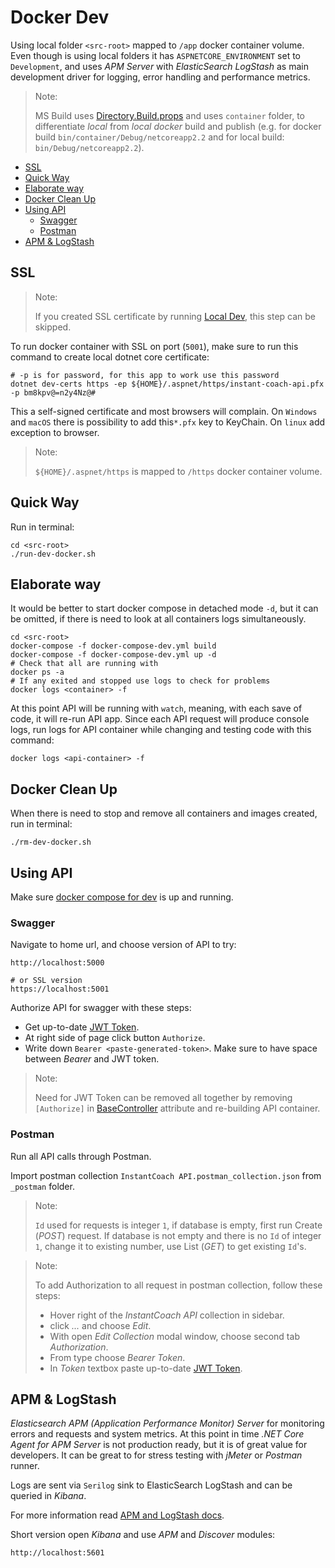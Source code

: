 # Docker Dev

Using local folder `<src-root>` mapped to `/app` docker container volume. Even though is using local folders it has `ASPNETCORE_ENVIRONMENT` set to `Development`, and uses _APM Server_ with _ElasticSearch LogStash_ as main development driver for logging, error handling and performance metrics.

> Note:
>
> MS Build uses [Directory.Build.props](../Directory.Build.props) and uses `container` folder, to differentiate _local_ from _local docker_ build and publish (e.g. for docker build `bin/container/Debug/netcoreapp2.2` and for local build: `bin/Debug/netcoreapp2.2`).

* [SSL](#ssl)
* [Quick Way](#quick-way)
* [Elaborate way](#elaborate-way)
* [Docker Clean Up](#docker-clean-up)
* [Using API](#using-api)
  * [Swagger](#swagger)
  * [Postman](#postman)
* [APM & LogStash](#apm--logstash)

## SSL

> Note:
>
> If you created SSL certificate by running [Local Dev](local-dev-env.md), this step can be skipped.


To run docker container with SSL on port (`5001`), make sure to run this command to create local dotnet core certificate:

```shell
# -p is for password, for this app to work use this password
dotnet dev-certs https -ep ${HOME}/.aspnet/https/instant-coach-api.pfx -p bm8kpv@=n2y4Nz@#
```

This a self-signed certificate and most browsers will complain. On `Windows` and `macOS` there is possibility to add this`*.pfx` key to KeyChain. On `linux` add exception to browser.

> Note:
>
> `${HOME}/.aspnet/https` is mapped to `/https` docker container volume.

## Quick Way

Run in terminal:

```shell
cd <src-root>
./run-dev-docker.sh
```

## Elaborate way

It would be better to start docker compose in detached mode `-d`, but it can be omitted, if there is need to look at all containers logs simultaneously.

```shell
cd <src-root>
docker-compose -f docker-compose-dev.yml build
docker-compose -f docker-compose-dev.yml up -d
# Check that all are running with
docker ps -a
# If any exited and stopped use logs to check for problems
docker logs <container> -f
```

At this point API will be running with `watch`, meaning, with each save of code, it will re-run API app. Since each API request will produce console logs, run logs for API container while changing and testing code with this command:

```shell
docker logs <api-container> -f
```

## Docker Clean Up

When there is need to stop and remove all containers and images created, run in terminal:

```ssh
./rm-dev-docker.sh
```

## Using API

Make sure [docker compose for dev](../docker-compose-dev.yml) is up and running.

### Swagger

Navigate to home url, and choose version of API to try:

    http://localhost:5000

    # or SSL version
    https://localhost:5001

Authorize API for swagger with these steps:

* Get up-to-date [JWT Token](jwt-token.md).
* At right side of page click button `Authorize`.
* Write down `Bearer <paste-generated-token>`. Make sure to have space between _Bearer_ and JWT token.

> Note:
>
> Need for JWT Token can be removed all together by removing `[Authorize]` in [BaseController](../api/BaseController.cs) attribute and re-building API container.


### Postman

Run all API calls through Postman.

Import postman collection `InstantCoach API.postman_collection.json` from `_postman` folder.

>Note:
>
> `Id` used for requests is integer `1`, if database is empty, first run Create (_POST_) request. If database is not empty and there is no `Id` of integer `1`, change it to existing number, use List (_GET_) to get existing `Id`'s.

>Note:
>
> To add Authorization to all request in postman collection, follow these steps:
> * Hover right of the _InstantCoach API_ collection in sidebar.
> * click _..._ and choose _Edit_.
> * With open _Edit Collection_ modal window, choose second tab _Authorization_.
> * From type choose _Bearer Token_.
> * In _Token_ textbox paste up-to-date [JWT Token](jwt-token.md).

## APM & LogStash

_Elasticsearch APM (Application Performance Monitor) Server_ for monitoring errors and requests and system metrics. At this point in time _.NET Core Agent for APM Server_ is not production ready, but it is of great value for developers. It can be great to for stress testing with _jMeter_ or _Postman_ runner.

Logs are sent via `Serilog` sink to ElasticSearch LogStash and can be queried in _Kibana_.

For more information read [APM and LogStash docs](apm-logstash.md).

Short version open _Kibana_ and use _APM_ and _Discover_ modules:

    http://localhost:5601